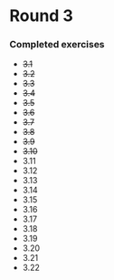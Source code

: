 # Round 3

### Completed exercises


* ~~3.1~~
* ~~3.2~~
* ~~3.3~~
* ~~3.4~~
* ~~3.5~~
* ~~3.6~~
* ~~3.7~~
* ~~3.8~~
* ~~3.9~~
* ~~3.10~~
* 3.11
* 3.12
* 3.13
* 3.14
* 3.15
* 3.16
* 3.17
* 3.18
* 3.19
* 3.20
* 3.21
* 3.22
